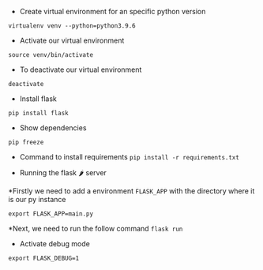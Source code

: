 - Create virtual environment for an specific python version

`virtualenv venv --python=python3.9.6`

- Activate our virtual environment

`source venv/bin/activate`

- To deactivate our virtual environment

`deactivate`

- Install flask

`pip install flask`

- Show dependencies

`pip freeze`

- Command to install requirements
`pip install -r requirements.txt`

- Running the flask 🌶️ server

*Firstly we need to add a environment
`FLASK_APP` with the directory where it is our py instance

`export FLASK_APP=main.py`

*Next,  we need to run the follow command
`flask run`

- Activate debug mode

`export FLASK_DEBUG=1`